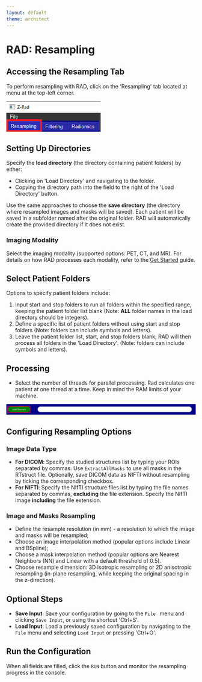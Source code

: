 ```yaml
---
layout: default
theme: architect
---
```


# RAD: Resampling

## Accessing the Resampling Tab

To perform resampling with RAD, click on the 'Resampling' tab located at menu at the top-left corner.

![Data Preparation Example](f1.png "Example Data Preparation")

## Setting Up Directories

Specify the **load directory** (the directory containing patient folders) by either:
- Clicking on 'Load Directory' and navigating to the folder.
- Copying the directory path into the field to the right of the 'Load Directory' button.

Use the same approaches to choose the **save directory** (the directory where resampled images and masks will be saved). 
Each patient will be saved in a subfolder named after the original folder.
RAD will automatically create the provided directory if it does not exist.

### Imaging Modality
Select the imaging modality (supported options: PET, CT, and MR). For details on how RAD processes each modality, refer to the [Get Started](get_started.md) guide.

## Select Patient Folders
Options to specify patient folders include:
1. Input start and stop folders to run all folders within the specified range, keeping the patient folder list blank (Note: **ALL** folder names in the load directory should be integers).
2. Define a specific list of patient folders without using start and stop folders (Note: folders can include symbols and letters).
3. Leave the patient folder list, start, and stop folders blank; RAD will then process all folders in the 'Load Directory'. (Note: folders can include symbols and letters).

## Processing
- Select the number of threads for parallel processing. Rad calculates one patient at one thread at a time. Keep in mind the RAM limits of your machine.

![Data Preparation Example](f2.png "Example Data Preparation")

## Configuring Resampling Options

### Image Data Type
- **For DICOM**: Specify the studied structures list by typing your ROIs separated by commas. Use `ExtractAllMasks` to use all masks in the RTstruct file. Optionally, save DICOM data as NIFTI without resampling by ticking the corresponding checkbox.
- **For NIFTI**: Specify the NIfTI structure files list by typing the file names separated by commas, **excluding** the file extension. Specify the NIfTI image **including** the file extension.

### Image and Masks Resampling
- Define the resample resolution (in mm) - a resolution to which the image and masks will be resampled;
- Choose an image interpolation method (popular options include Linear and BSpline);
- Choose a mask interpolation method (popular options are Nearest Neighbors (NN) and Linear with a default threshold of 0.5).
- Choose resample dimension: 3D isotropic resampling or 2D anisotropic resampling (in-plane resampling, while keeping the original spacing in the z-direction).

## Optional Steps
- **Save Input**: Save your configuration by going to the `File ` menu and clicking `Save Input`, or using the shortcut 'Ctrl+S'.
- **Load Input**: Load a previously saved configuration by navigating to the `File` menu and selecting `Load Input` or pressing 'Ctrl+O'.
## Run the Configuration
When all fields are filled, click the `RUN` button and monitor the resampling progress in the console.
